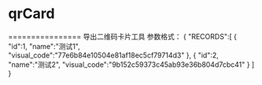 # qrCard
================
导出二维码卡片工具
参数格式：
{
	"RECORDS":[
		{
			"id":1,
			"name":"测试1",
			"visual_code":"77e6b84e10504e81af18ec5cf79714d3"
		},
		{
			"id":2,
			"name":"测试2",
			"visual_code":"9b152c59373c45ab93e36b804d7cbc41"
		}
	]
}